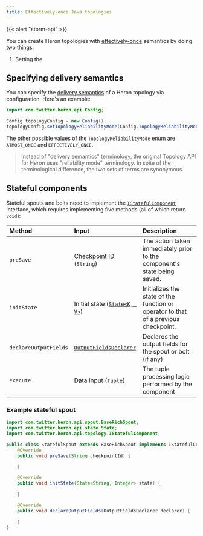 ```yaml
---
title: Effectively-once Java topologies
---
```


{{< alert "storm-api" >}}

You can create Heron topologies with [effectively-once](../../../concepts/delivery-semantics#stateful-topologies) semantics by doing two things:

1. Setting the

## Specifying delivery semantics

You can specify the [delivery semantics](../../../concepts/delivery-semantics) of a Heron topology via configuration. Here's an example:

```java
import com.twitter.heron.api.Config;

Config topologyConfig = new Config();
topologyConfig.setTopologyReliabilityMode(Config.TopologyReliabilityMode.ATLEAST_ONCE);
```

The other possible values of the `TopologyReliabilityMode` enum are `ATMOST_ONCE` and `EFFECTIVELY_ONCE`.

> Instead of "delivery semantics" terminology, the original Topology API for Heron uses "reliability mode" terminology. In spite of the terminological difference, the two sets of terms are synonymous.

## Stateful components

Stateful spouts and bolts need to implement the [`IStatefulComponent`](/api/java/com/twitter/heron/api/topology/IStatefulComponent.html) interface, which requires implementing five methods (all of which return `void`):

Method | Input | Description
:------|:------|:-----------
`preSave` | Checkpoint ID (`String`)| The action taken immediately prior to the component's state being saved. 
`initState` | Initial state ([`State<K, V>`](/api/java/com/twitter/heron/examples/api/StatefulWordCountTopology.ConsumerBolt.html#initState-com.twitter.heron.api.state.State-)) | Initializes the state of the function or operator to that of a previous checkpoint.
`declareOutputFields` | [`OutputFieldsDeclarer`](/api/java/com/twitter/heron/api/topology/OutputFieldsDeclarer.html) | Declares the output fields for the spout or bolt (if any)
`execute` | Data input ([`Tuple`](/api/java/com/twitter/heron/api/tuple/Tuple.html)) | The tuple processing logic performed by the component

### Example stateful spout

```java
import com.twitter.heron.api.spout.BaseRichSpout;
import com.twitter.heron.api.state.State;
import com.twitter.heron.api.topology.IStatefulComponent;

public class StatefulSpout extends BaseRichSpout implements IStatefulComponent<String, Integer> {
    @Override
    public void preSave(String checkpointId) {

    }

    @Override
    public void initState(State<String, Integer> state) {

    }

    @Override
    public void declareOutputFields(OutputFieldsDeclarer declarer) {
        
    }
}
```
